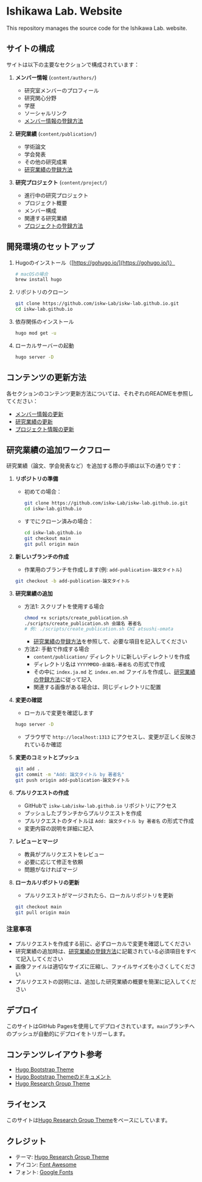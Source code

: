 # Ishikawa Lab. Website

This repository manages the source code for the Ishikawa Lab. website.

## サイトの構成

サイトは以下の主要なセクションで構成されています：

1. **メンバー情報** (`content/authors/`)
   - 研究室メンバーのプロフィール
   - 研究関心分野
   - 学歴
   - ソーシャルリンク
   - [メンバー情報の登録方法](content/authors/README_authors.md)

2. **研究業績** (`content/publication/`)
   - 学術論文
   - 学会発表
   - その他の研究成果
   - [研究業績の登録方法](content/publication/README_publication.md)

3. **研究プロジェクト** (`content/project/`)
   - 進行中の研究プロジェクト
   - プロジェクト概要
   - メンバー構成
   - 関連する研究業績
   - [プロジェクトの登録方法](content/project/README_project.md)

## 開発環境のセットアップ

1. Hugoのインストール（[https://gohugo.io/](https://gohugo.io/)）
   ```bash
   # macOSの場合
   brew install hugo
   ```

2. リポジトリのクローン
   ```bash
   git clone https://github.com/iskw-Lab/iskw-lab.github.io.git
   cd iskw-lab.github.io
   ```

3. 依存関係のインストール
   ```bash
   hugo mod get -u
   ```

4. ローカルサーバーの起動
   ```bash
   hugo server -D
   ```

## コンテンツの更新方法

各セクションのコンテンツ更新方法については、それぞれのREADMEを参照してください：

- [メンバー情報の更新](content/authors/README_authors.md)
- [研究業績の更新](content/publication/README_publication.md)
- [プロジェクト情報の更新](content/project/README_project.md)

## 研究業績の追加ワークフロー

研究業績（論文、学会発表など）を追加する際の手順は以下の通りです：

1. **リポジトリの準備**
   - 初めての場合：
     ```bash
     git clone https://github.com/iskw-Lab/iskw-lab.github.io.git
     cd iskw-lab.github.io
     ```
   - すでにクローン済みの場合：
     ```bash
     cd iskw-lab.github.io
     git checkout main
     git pull origin main
     ```

2. **新しいブランチの作成**
   - 作業用のブランチを作成します(例: `add-publication-論文タイトル`)
   ```bash
   git checkout -b add-publication-論文タイトル
   ```

3. **研究業績の追加**
   - 方法1: スクリプトを使用する場合
     ```bash
     chmod +x scripts/create_publication.sh
     ./scripts/create_publication.sh 会議名 著者名
     # 例: ./scripts/create_publication.sh CHI atsushi-omata
     ```
     - [研究業績の登録方法](content/publication/README_publication.md)を参照して、必要な項目を記入してください
   - 方法2: 手動で作成する場合
     - `content/publication/` ディレクトリに新しいディレクトリを作成
     - ディレクトリ名は `YYYYMMDD-会議名-著者名` の形式で作成
     - その中に `index.ja.md` と `index.en.md` ファイルを作成し、[研究業績の登録方法](content/publication/README_publication.md)に従って記入
     - 関連する画像がある場合は、同じディレクトリに配置

4. **変更の確認**
   - ローカルで変更を確認します
   ```bash
   hugo server -D
   ```
   - ブラウザで `http://localhost:1313` にアクセスし、変更が正しく反映されているか確認

5. **変更のコミットとプッシュ**
   ```bash
   git add .
   git commit -m "Add: 論文タイトル by 著者名"
   git push origin add-publication-論文タイトル
   ```

6. **プルリクエストの作成**
   - GitHubで `iskw-Lab/iskw-lab.github.io` リポジトリにアクセス
   - プッシュしたブランチからプルリクエストを作成
   - プルリクエストのタイトルは `Add: 論文タイトル by 著者名` の形式で作成
   - 変更内容の説明を詳細に記入

7. **レビューとマージ**
   - 教員がプルリクエストをレビュー
   - 必要に応じて修正を依頼
   - 問題がなければマージ

8. **ローカルリポジトリの更新**
   - プルリクエストがマージされたら、ローカルリポジトリを更新
   ```bash
   git checkout main
   git pull origin main
   ```

### 注意事項
- プルリクエストを作成する前に、必ずローカルで変更を確認してください
- 研究業績の追加時は、[研究業績の登録方法](content/publication/README_publication.md)に記載されている必須項目をすべて記入してください
- 画像ファイルは適切なサイズに圧縮し、ファイルサイズを小さくしてください
- プルリクエストの説明には、追加した研究業績の概要を簡潔に記入してください

## デプロイ

このサイトはGitHub Pagesを使用してデプロイされています。`main`ブランチへのプッシュが自動的にデプロイをトリガーします。

## コンテンツレイアウト参考

- [Hugo Bootstrap Theme](https://bootstrap.hugoblox.com/content/)
- [Hugo Bootstrap Themeのドキュメント](https://docs.hugoblox.com/)
- [Hugo Research Group Theme](https://github.com/wowchemy/starter-hugo-research-group)

## ライセンス

このサイトは[Hugo Research Group Theme](https://github.com/wowchemy/starter-hugo-research-group)をベースにしています。

## クレジット

- テーマ: [Hugo Research Group Theme](https://github.com/wowchemy/starter-hugo-research-group)
- アイコン: [Font Awesome](https://fontawesome.com/)
- フォント: [Google Fonts](https://fonts.google.com/)
